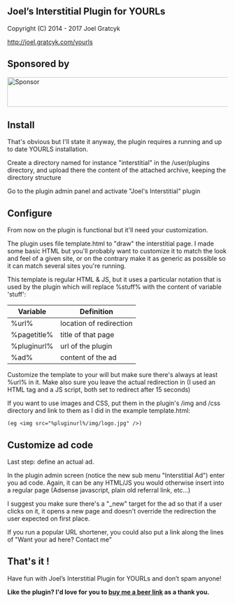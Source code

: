 ## Joel’s Interstitial Plugin for YOURLs

Copyright (C) 2014 - 2017 Joel Gratcyk

http://joel.gratcyk.com/yourls

## Sponsored by

<a target='_blank' rel='nofollow' href='https://app.codesponsor.io/link/sD9HKaESavV7DiqMhizpxxs2/joelgratcyk/yourls-interstitial-plugin'>  <img alt='Sponsor' width='888' height='68' src='https://app.codesponsor.io/embed/sD9HKaESavV7DiqMhizpxxs2/joelgratcyk/yourls-interstitial-plugin.svg' /></a>

## Install

That's obvious but I'll state it anyway, the plugin requires a running and up to date YOURLS installation.

Create a directory named for instance "interstitial" in the /user/plugins directory, and upload there the content of the attached archive, keeping the directory structure

Go to the plugin admin panel and activate "Joel's Interstitial" plugin


## Configure

From now on the plugin is functional but it'll need your customization.

The plugin uses file template.html to "draw" the interstitial page. I made some basic HTML but you'll probably want to customize it to match the look and feel of a given site, or on the contrary make it as generic as possible so it can match several sites you're running.

This template is regular HTML & JS, but it uses a particular notation that is used by the plugin which will replace %stuff% with the content of variable 'stuff':

| Variable | Definition |
|---|---|
| %url%      |  location of redirection |
|%pagetitle% | title of that page
|%pluginurl% | url of the plugin
|%ad%        | content of the ad

Customize the template to your will but make sure there's always at least %url% in it. Make also sure you leave the actual redirection in (I used an HTML tag and a JS script, both set to redirect after 15 seconds)

If you want to use images and CSS, put them in the plugin's /img and /css directory and link to them as I did in the example template.html: 

``` 
(eg <img src="%pluginurl%/img/logo.jpg" />)
```


## Customize ad code

Last step: define an actual ad.

In the plugin admin screen (notice the new sub menu "Interstitial Ad") enter you ad code. Again, it can be any HTML/JS you would otherwise insert into a regular page (Adsense javascript, plain old referral link, etc...)

I suggest you make sure there's a "_new" target for the ad so that if a user clicks on it, it opens a new page and doesn't override the redirection the user expected on first place.

If you run a popular URL shortener, you could also put a link along the lines of "Want your ad here? Contact me"


## That's it !

Have fun with Joel’s Interstitial Plugin for YOURLs and don’t spam anyone! 

**Like the plugin? I'd love for you to [buy me a beer link](http://paypal.me/joelgratcyk) as a thank you.**
